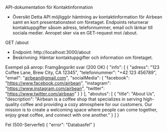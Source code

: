API-dokumentation för Kontaktinformation

- Översikt
Detta API möjliggör hämtning av kontaktinformation för Airbean samt en kort presentationstext om företaget. Endpoints returnerar kontaktuppgifter såsom adress, telefonnummer, email och länkar till sociala medier. Anropet sker via en GET-request mot /about.

GET /about
- Endpoint: http://localhost:3000/about
- Beskrivning: Hämtar kontaktuppgifter och information om företaget.

Exempel på anrop:
Framgångsrikt svar (200 OK)
{
  "info": [
    {
      "adress": "123 Coffee Lane, Brew City, CA 12345",
      "telefonnummer": "+42 123 456789",
      "email": "airbean@gmail.com",
      "socialMedia": {
        "facebook": "https://www.facebook.com/airbean",
        "instagram": "https://www.instagram.com/airbean",
        "twitter": "https://www.twitter.com/airbean"
      }
    }
  ],
  "aboutus": [
    {
      "title": "About Us",
      "description": "Airbean is a coffee shop that specializes in serving high-quality coffee and providing a cozy atmosphere for our customers. Our mission is to create a welcoming space where people can come together, enjoy great coffee, and connect with one another."
    }
  ]
}


Fel (500-Serverfel)
{
    "error": "Databasfel"
}

